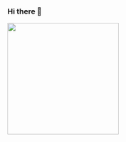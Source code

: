### Hi there 👋



<a href="https://github.com/Cedric-Perauer">
  <img align="center" height="250" src="https://github-readme-stats.vercel.app/api/top-langs/?username=Cedric-Perauer&langs_count=40&layout=compact&hide=html,javascript,jupyternotebook&theme=prussian&include_all_commits=true" />
</a>

